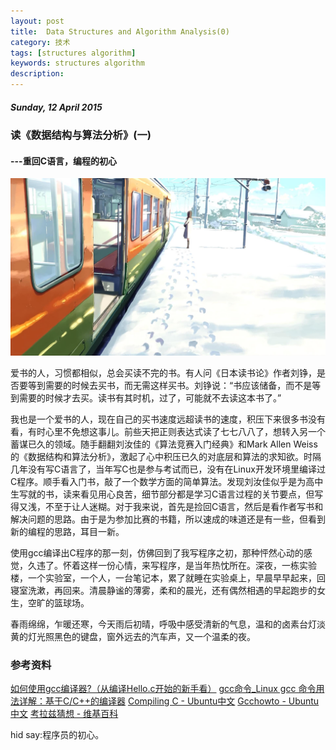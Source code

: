 ```yaml
---
layout: post
title:  Data Structures and Algorithm Analysis(0)
category: 技术
tags: [structures algorithm]
keywords: structures algorithm 
description: 
---
```


##### Sunday, 12 April 2015

### 读《数据结构与算法分析》(一)

#### ---重回C语言，编程的初心

![秒速五厘米](/../../assets/img/tech/2015/Kamigami.JPG)

爱书的人，习惯都相似，总会买读不完的书。有人问《日本读书论》作者刘铮，是否要等到需要的时候去买书，而无需这样买书。刘铮说：“书应该储备，而不是等到需要的时候才去买。读书有其时机，过了，可能就不去读这本书了。”

我也是一个爱书的人，现在自己的买书速度远超读书的速度，积压下来很多书没有看，有时心里不免想这事儿。前些天把正则表达式读了七七八八了，想转入另一个蓄谋已久的领域。随手翻翻刘汝佳的《算法竞赛入门经典》和Mark Allen Weiss的《数据结构和算法分析》，激起了心中积压已久的对底层和算法的求知欲。时隔几年没有写C语言了，当年写C也是参与考试而已，没有在Linux开发环境里编译过C程序。顺手看入门书，敲了一个数学方面的简单算法。发现刘汝佳似乎是为高中生写就的书，读来看见用心良苦，细节部分都是学习C语言过程的关节要点，但写得又浅，不至于让人迷糊。对于我来说，首先是捡回C语言，然后是看作者写书和解决问题的思路。由于是为参加比赛的书籍，所以速成的味道还是有一些，但看到新的编程的思路，耳目一新。

使用gcc编译出C程序的那一刻，仿佛回到了我写程序之初，那种怦然心动的感觉，久违了。怀着这样一份心情，来写程序，是当年热忱所在。深夜，一栋实验楼，一个实验室，一个人，一台笔记本，累了就睡在实验桌上，早晨早早起来，回寝室洗漱，再回来。清晨静谧的薄雾，柔和的晨光，还有偶然相遇的早起跑步的女生，空旷的篮球场。

春雨绵绵，乍暖还寒，今天雨后初晴，呼吸中感受清新的气息，温和的卤素台灯淡黄的灯光照黑色的键盘，窗外远去的汽车声，又一个温柔的夜。

### 参考资料
[如何使用gcc编译器?（从编译Hello.c开始的新手看）](http://home.eeworld.com.cn/my/space-uid-80086-blogid-24947.html)
[gcc命令_Linux gcc 命令用法详解：基于C/C++的编译器](http://man.linuxde.net/gcc)
[Compiling C - Ubuntu中文](http://wiki.ubuntu.org.cn/Compiling_C)
[Gcchowto - Ubuntu中文](http://wiki.ubuntu.org.cn/Gcchowto)
[考拉兹猜想 - 维基百科](http://zh.wikipedia.org/wiki/%E8%80%83%E6%8B%89%E5%85%B9%E7%8C%9C%E6%83%B3)

hid say:程序员的初心。


